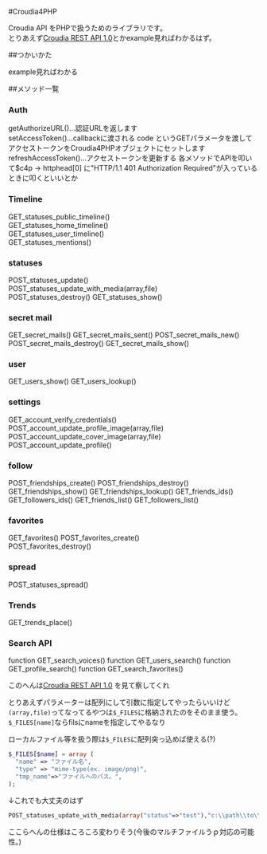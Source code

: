 #Croudia4PHP

Croudia API をPHPで扱うためのライブラリです。  
とりあえず[Croudia REST API 1.0](http://developer.croudia.com/docs/api10)とかexample見ればわかるはず。


##つかいかた

example見ればわかる

##メソッド一覧

### Auth
getAuthorizeURL()…認証URLを返します  
setAccessToken()…callbackに渡される code というGETパラメータを渡してアクセストークンをCroudia4PHPオブジェクトにセットします  
refreshAccessToken()…アクセストークンを更新する 各メソッドでAPIを叩いて$c4p -> httphead[0] に"HTTP/1.1 401 Authorization Required"が入っているときに叩くといいとか

### Timeline
GET_statuses_public_timeline()  
GET_statuses_home_timeline()  
GET_statuses_user_timeline()  
GET_statuses_mentions()  
 
### statuses
POST_statuses_update()  
POST_statuses_update_with_media(array,file)  
POST_statuses_destroy()
GET_statuses_show()

### secret mail
GET_secret_mails()
GET_secret_mails_sent()
POST_secret_mails_new()
POST_secret_mails_destroy()
GET_secret_mails_show()

### user
GET_users_show()
GET_users_lookup()

### settings
GET_account_verify_credentials()
POST_account_update_profile_image(array,file)
POST_account_update_cover_image(array,file)
POST_account_update_profile()

### follow
POST_friendships_create()
POST_friendships_destroy()
GET_friendships_show()
GET_friendships_lookup()
GET_friends_ids()
GET_followers_ids()
GET_friends_list()
GET_followers_list()

### favorites
GET_favorites()
POST_favorites_create()  
POST_favorites_destroy()  

### spread
POST_statuses_spread()

### Trends
GET_trends_place()

### Search API
function GET_search_voices()
function GET_users_search()
function GET_profile_search()
function GET_search_favorites()

このへんは[Croudia REST API 1.0](http://developer.croudia.com/docs/api10) を見て察してくれ

とりあえずパラメーターは配列にして引数に指定してやったらいいけど`(array,file)`ってなってるやつは`$_FILES`に格納されたのをそのまま使う。`$_FILES[name]`ならfilsにnameを指定してやるなり

ローカルファイル等を扱う際は`$_FILES`に配列突っ込めば使える(?)

```php
$_FILES[$name] = array (
  "name" => "ファイル名",
  "type" => "mime-type(ex. image/png)",
  "tmp_name"=>"ファイルへのパス。",
);  

```

↓これでも大丈夫のはず

```php
POST_statuses_update_with_media(array("status"=>"test"),"c:\\path\\to\\img.png");
```


ここらへんの仕様はころころ変わりそう(今後のマルチファイルうｐ対応の可能性。)
